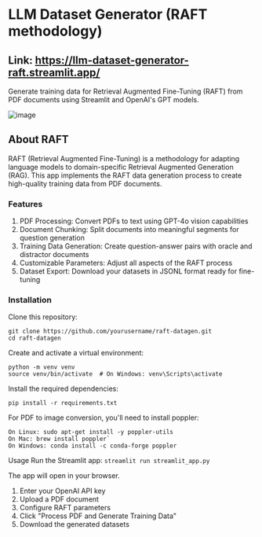 # LLM Dataset Generator (RAFT methodology)
## Link: https://llm-dataset-generator-raft.streamlit.app/
Generate training data for Retrieval Augmented Fine-Tuning (RAFT) from PDF documents using Streamlit and OpenAI's GPT models.

![image](https://github.com/user-attachments/assets/7212cebe-96ed-488c-838a-fd9a5ca7c533)

## About RAFT
RAFT (Retrieval Augmented Fine-Tuning) is a methodology for adapting language models to domain-specific Retrieval Augmented Generation (RAG). This app implements the RAFT data generation process to create high-quality training data from PDF documents.
### Features

1. PDF Processing: Convert PDFs to text using GPT-4o vision capabilities
2. Document Chunking: Split documents into meaningful segments for question generation
3. Training Data Generation: Create question-answer pairs with oracle and distractor documents
4. Customizable Parameters: Adjust all aspects of the RAFT process
5. Dataset Export: Download your datasets in JSONL format ready for fine-tuning

### Installation
Clone this repository:
```
git clone https://github.com/yourusername/raft-datagen.git
cd raft-datagen
```
Create and activate a virtual environment:
```
python -m venv venv
source venv/bin/activate  # On Windows: venv\Scripts\activate
```
Install the required dependencies:
```
pip install -r requirements.txt
```
For PDF to image conversion, you'll need to install poppler:
```
On Linux: sudo apt-get install -y poppler-utils
On Mac: brew install poppler`
On Windows: conda install -c conda-forge poppler
```
Usage
Run the Streamlit app:
`streamlit run streamlit_app.py`

The app will open in your browser.

1) Enter your OpenAI API key
2) Upload a PDF document
3) Configure RAFT parameters
4) Click "Process PDF and Generate Training Data"
5) Download the generated datasets
